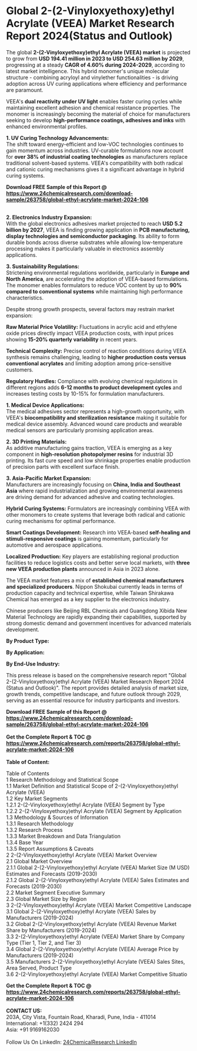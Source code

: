 <h1>Global 2-(2-Vinyloxyethoxy)ethyl Acrylate (VEEA) Market Research Report 2024(Status and Outlook)</h1><p>The global <strong>2-(2-Vinyloxyethoxy)ethyl Acrylate (VEEA) market</strong> is projected to grow from <strong>USD 194.41 million in 2023 to USD 254.63 million by 2029</strong>, progressing at a steady <strong>CAGR of 4.60% during 2024-2029</strong>, according to latest market intelligence. This hybrid monomer's unique molecular structure - combining acryloyl and vinylether functionalities - is driving adoption across UV curing applications where efficiency and performance are paramount.</p><p>VEEA's <strong>dual reactivity under UV light</strong> enables faster curing cycles while maintaining excellent adhesion and chemical resistance properties. The monomer is increasingly becoming the material of choice for manufacturers seeking to develop <strong>high-performance coatings, adhesives and inks</strong> with enhanced environmental profiles.</p><p><strong>1. UV Curing Technology Advancements:</strong><br>
The shift toward energy-efficient and low-VOC technologies continues to gain momentum across industries. UV-curable formulations now account for <strong>over 38% of industrial coating technologies</strong> as manufacturers replace traditional solvent-based systems. VEEA's compatibility with both radical and cationic curing mechanisms gives it a significant advantage in hybrid curing systems.</p><div><b>Download FREE Sample of this Report @ 
            <a href="https://www.24chemicalresearch.com/download-sample/263758/global-ethyl-acrylate-market-2024-106">
            https://www.24chemicalresearch.com/download-sample/263758/global-ethyl-acrylate-market-2024-106</a></b></div><br><p><strong>2. Electronics Industry Expansion:</strong><br>
With the global electronics adhesives market projected to reach <strong>USD 5.2 billion by 2027</strong>, VEEA is finding growing application in <strong>PCB manufacturing, display technologies and semiconductor packaging</strong>. Its ability to form durable bonds across diverse substrates while allowing low-temperature processing makes it particularly valuable in electronics assembly applications.</p><p><strong>3. Sustainability Regulations:</strong><br>
Strictening environmental regulations worldwide, particularly in <strong>Europe and North America</strong>, are accelerating the adoption of VEEA-based formulations. The monomer enables formulators to reduce VOC content by up to <strong>90% compared to conventional systems</strong> while maintaining high performance characteristics.</p><p>Despite strong growth prospects, several factors may restrain market expansion:</p><p><strong>Raw Material Price Volatility:</strong> Fluctuations in acrylic acid and ethylene oxide prices directly impact VEEA production costs, with input prices showing <strong>15-20% quarterly variability</strong> in recent years.</p><p><strong>Technical Complexity:</strong> Precise control of reaction conditions during VEEA synthesis remains challenging, leading to <strong>higher production costs versus conventional acrylates</strong> and limiting adoption among price-sensitive customers.</p><p><strong>Regulatory Hurdles:</strong> Compliance with evolving chemical regulations in different regions adds <strong>6-12 months to product development cycles</strong> and increases testing costs by 10-15% for formulation manufacturers.</p><p><strong>1. Medical Device Applications:</strong><br>
The medical adhesives sector represents a high-growth opportunity, with VEEA's <strong>biocompatibility and sterilization resistance</strong> making it suitable for medical device assembly. Advanced wound care products and wearable medical sensors are particularly promising application areas.</p><p><strong>2. 3D Printing Materials:</strong><br>
As additive manufacturing gains traction, VEEA is emerging as a key component in <strong>high-resolution photopolymer resins</strong> for industrial 3D printing. Its fast cure speed and low shrinkage properties enable production of precision parts with excellent surface finish.</p><p><strong>3. Asia-Pacific Market Expansion:</strong><br>
Manufacturers are increasingly focusing on <strong>China, India and Southeast Asia</strong> where rapid industrialization and growing environmental awareness are driving demand for advanced adhesive and coating technologies.</p><p><strong>Hybrid Curing Systems:</strong> Formulators are increasingly combining VEEA with other monomers to create systems that leverage both radical and cationic curing mechanisms for optimal performance.</p><p><strong>Smart Coatings Development:</strong> Research into VEEA-based <strong>self-healing and stimuli-responsive coatings</strong> is gaining momentum, particularly for automotive and aerospace applications.</p><p><strong>Localized Production:</strong> Key players are establishing regional production facilities to reduce logistics costs and better serve local markets, with <strong>three new VEEA production plants</strong> announced in Asia in 2023 alone.</p><p>The VEEA market features a mix of <strong>established chemical manufacturers and specialized producers</strong>. Nippon Shokubai currently leads in terms of production capacity and technical expertise, while Taiwan Shirakawa Chemical has emerged as a key supplier to the electronics industry.</p><p>Chinese producers like Beijing RBL Chemicals and Guangdong Xibida New Material Technology are rapidly expanding their capabilities, supported by strong domestic demand and government incentives for advanced materials development.</p><p><strong>By Product Type:</strong></p><p><strong>By Application:</strong></p><p><strong>By End-Use Industry:</strong></p><p>This press release is based on the comprehensive research report "Global 2-(2-Vinyloxyethoxy)ethyl Acrylate (VEEA) Market Research Report 2024 (Status and Outlook)". The report provides detailed analysis of market size, growth trends, competitive landscape, and future outlook through 2029, serving as an essential resource for industry participants and investors.</p><div><b>Download FREE Sample of this Report @ 
            <a href="https://www.24chemicalresearch.com/download-sample/263758/global-ethyl-acrylate-market-2024-106">
            https://www.24chemicalresearch.com/download-sample/263758/global-ethyl-acrylate-market-2024-106</a></b></div><br><div><b>Get the Complete Report & TOC @ 
            <a href="https://www.24chemicalresearch.com/reports/263758/global-ethyl-acrylate-market-2024-106">
            https://www.24chemicalresearch.com/reports/263758/global-ethyl-acrylate-market-2024-106</a></b></div><br>
            <b>Table of Content:</b><p>Table of Contents<br />
1 Research Methodology and Statistical Scope<br />
1.1 Market Definition and Statistical Scope of 2-(2-Vinyloxyethoxy)ethyl Acrylate (VEEA)<br />
1.2 Key Market Segments<br />
1.2.1 2-(2-Vinyloxyethoxy)ethyl Acrylate (VEEA) Segment by Type<br />
1.2.2 2-(2-Vinyloxyethoxy)ethyl Acrylate (VEEA) Segment by Application<br />
1.3 Methodology & Sources of Information<br />
1.3.1 Research Methodology<br />
1.3.2 Research Process<br />
1.3.3 Market Breakdown and Data Triangulation<br />
1.3.4 Base Year<br />
1.3.5 Report Assumptions & Caveats<br />
2 2-(2-Vinyloxyethoxy)ethyl Acrylate (VEEA) Market Overview<br />
2.1 Global Market Overview<br />
2.1.1 Global 2-(2-Vinyloxyethoxy)ethyl Acrylate (VEEA) Market Size (M USD) Estimates and Forecasts (2019-2030)<br />
2.1.2 Global 2-(2-Vinyloxyethoxy)ethyl Acrylate (VEEA) Sales Estimates and Forecasts (2019-2030)<br />
2.2 Market Segment Executive Summary<br />
2.3 Global Market Size by Region<br />
3 2-(2-Vinyloxyethoxy)ethyl Acrylate (VEEA) Market Competitive Landscape<br />
3.1 Global 2-(2-Vinyloxyethoxy)ethyl Acrylate (VEEA) Sales by Manufacturers (2019-2024)<br />
3.2 Global 2-(2-Vinyloxyethoxy)ethyl Acrylate (VEEA) Revenue Market Share by Manufacturers (2019-2024)<br />
3.3 2-(2-Vinyloxyethoxy)ethyl Acrylate (VEEA) Market Share by Company Type (Tier 1, Tier 2, and Tier 3)<br />
3.4 Global 2-(2-Vinyloxyethoxy)ethyl Acrylate (VEEA) Average Price by Manufacturers (2019-2024)<br />
3.5 Manufacturers 2-(2-Vinyloxyethoxy)ethyl Acrylate (VEEA) Sales Sites, Area Served, Product Type<br />
3.6 2-(2-Vinyloxyethoxy)ethyl Acrylate (VEEA) Market Competitive Situatio</p><div><b>Get the Complete Report & TOC @ 
            <a href="https://www.24chemicalresearch.com/reports/263758/global-ethyl-acrylate-market-2024-106">
            https://www.24chemicalresearch.com/reports/263758/global-ethyl-acrylate-market-2024-106</a></b></div><br><b>CONTACT US:</b><br>
            203A, City Vista, Fountain Road, Kharadi, Pune, India - 411014<br>
            International: +1(332) 2424 294<br>
            Asia: +91 9169162030 <br><br>
            Follow Us On LinkedIn: <a href="https://www.linkedin.com/company/24chemicalresearch/">24ChemicalResearch LinkedIn</a>